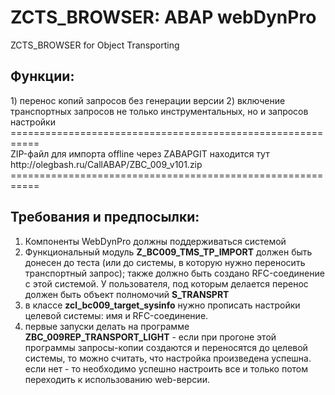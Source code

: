 # ZCTS_BROWSER: ABAP webDynPro
ZCTS_BROWSER for Object Transporting
<h2>Функции: </h2>
1) перенос копий запросов без генерации версии
2) включение транспортных запросов не только инструментальных, но и запросов настройки <BR>
=========================================================== <BR>
ZIP-файл для импорта offline через ZABAPGIT находится тут <BR>
http://olegbash.ru/CallABAP/ZBC_009_v101.zip <BR>
=========================================================== <BR>
<h2>Требования и предпосылки: </h2>
<ol type="1">
  <li>Компоненты WebDynPro должны поддерживаться системой</li>
  <li>Функциональный модуль <b>Z_BC009_TMS_TP_IMPORT</b> должен быть донесен до теста (или до системы, в которую нужно переносить транспортный запрос); также должно быть создано RFC-соединение с этой системой. У пользователя, под которым делается перенос должен быть объект полномочий  <b>S_TRANSPRT</b> </li>
  <li>в классе <b>zcl_bc009_target_sysinfo</b> нужно прописать настройки целевой системы: имя и RFC-соединение.</li>
  <li>первые запуски делать на программе <b>ZBC_009REP_TRANSPORT_LIGHT</b> - если при прогоне этой программы запросы-копии создаются и переносятся до целевой системы, то можно считать, что настройка произведена успешна. если нет - то необходимо успешно настроить все и только потом переходить к использованию web-версии.</li>
</ol>  
